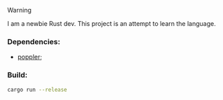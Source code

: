 > [!WARNING]
> I am a newbie Rust dev. This project is an attempt to learn the language.

### Dependencies:
- [poppler](https://poppler.freedesktop.org/);

### Build:
```bash
cargo run --release
```
